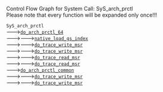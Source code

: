 Control Flow Graph for System Call: SyS_arch_prctl  
Please note that every function will be expanded only once!!! 

`SyS_arch_prctl`  
--->[`do_arch_prctl_64`](https://elixir.bootlin.com/linux/v4.14.62/ident/do_arch_prctl_64)  
--->--->[`native_load_gs_index`](https://elixir.bootlin.com/linux/v4.14.62/ident/native_load_gs_index)  
--->--->[`do_trace_write_msr`](https://elixir.bootlin.com/linux/v4.14.62/ident/do_trace_write_msr)  
--->--->[`do_trace_write_msr`](https://elixir.bootlin.com/linux/v4.14.62/ident/do_trace_write_msr)  
--->--->[`do_trace_read_msr`](https://elixir.bootlin.com/linux/v4.14.62/ident/do_trace_read_msr)  
--->--->[`do_trace_read_msr`](https://elixir.bootlin.com/linux/v4.14.62/ident/do_trace_read_msr)  
--->[`do_arch_prctl_common`](https://elixir.bootlin.com/linux/v4.14.62/ident/do_arch_prctl_common)  
--->--->[`do_trace_write_msr`](https://elixir.bootlin.com/linux/v4.14.62/ident/do_trace_write_msr)  
--->--->[`do_trace_write_msr`](https://elixir.bootlin.com/linux/v4.14.62/ident/do_trace_write_msr)  
